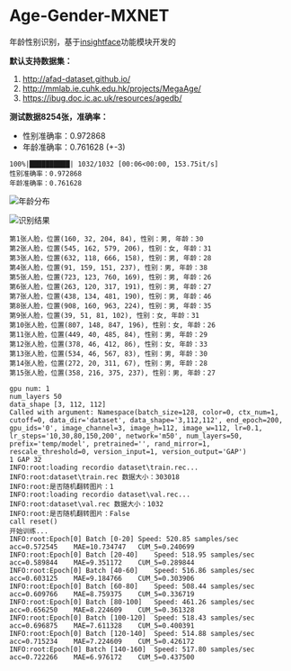 # Age-Gender-MXNET
年龄性别识别，基于[insightface](https://github.com/deepinsight/insightface)功能模块开发的

**默认支持数据集：**

1. http://afad-dataset.github.io/
2. http://mmlab.ie.cuhk.edu.hk/projects/MegaAge/
3. https://ibug.doc.ic.ac.uk/resources/agedb/


**测试数据8254张，准确率：**
 - 性别准确率：0.972868
 - 年龄准确率：0.761628 (+-3)


```shell
100%|██████████| 1032/1032 [00:06<00:00, 153.75it/s]
性别准确率：0.972868
年龄准确率：0.761628
```

![年龄分布](https://img-blog.csdnimg.cn/20210407162913663.png)

![识别结果](https://img-blog.csdnimg.cn/20210407165918268.jpg)

```shell
第1张人脸，位置(160, 32, 204, 84), 性别：男, 年龄：30
第2张人脸，位置(545, 162, 579, 206), 性别：女, 年龄：31
第3张人脸，位置(632, 118, 666, 158), 性别：男, 年龄：28
第4张人脸，位置(91, 159, 151, 237), 性别：男, 年龄：38
第5张人脸，位置(723, 123, 760, 169), 性别：男, 年龄：26
第6张人脸，位置(263, 120, 317, 191), 性别：男, 年龄：27
第7张人脸，位置(438, 134, 481, 190), 性别：男, 年龄：46
第8张人脸，位置(908, 160, 963, 224), 性别：男, 年龄：35
第9张人脸，位置(39, 51, 81, 102), 性别：女, 年龄：31
第10张人脸，位置(807, 148, 847, 196), 性别：女, 年龄：26
第11张人脸，位置(449, 40, 485, 84), 性别：男, 年龄：29
第12张人脸，位置(378, 46, 412, 86), 性别：女, 年龄：33
第13张人脸，位置(534, 46, 567, 83), 性别：男, 年龄：30
第14张人脸，位置(272, 20, 311, 67), 性别：男, 年龄：28
第15张人脸，位置(358, 216, 375, 237), 性别：男, 年龄：27
```

```shell
gpu num: 1
num_layers 50
data_shape [3, 112, 112]
Called with argument: Namespace(batch_size=128, color=0, ctx_num=1, cutoff=0, data_dir='dataset', data_shape='3,112,112', end_epoch=200, gpu_ids='0', image_channel=3, image_h=112, image_w=112, lr=0.1, lr_steps='10,30,80,150,200', network='m50', num_layers=50, prefix='temp/model', pretrained='', rand_mirror=1, rescale_threshold=0, version_input=1, version_output='GAP')
1 GAP 32
INFO:root:loading recordio dataset\train.rec...
INFO:root:dataset\train.rec 数据大小：303018
INFO:root:是否随机翻转图片：1
INFO:root:loading recordio dataset\val.rec...
INFO:root:dataset\val.rec 数据大小：1032
INFO:root:是否随机翻转图片：False
call reset()
开始训练...
INFO:root:Epoch[0] Batch [0-20]	Speed: 520.85 samples/sec	acc=0.572545	MAE=10.734747	CUM_5=0.240699
INFO:root:Epoch[0] Batch [20-40]	Speed: 518.95 samples/sec	acc=0.589844	MAE=9.351172	CUM_5=0.289844
INFO:root:Epoch[0] Batch [40-60]	Speed: 516.86 samples/sec	acc=0.603125	MAE=9.184766	CUM_5=0.303906
INFO:root:Epoch[0] Batch [60-80]	Speed: 508.44 samples/sec	acc=0.609766	MAE=8.759375	CUM_5=0.336719
INFO:root:Epoch[0] Batch [80-100]	Speed: 461.26 samples/sec	acc=0.656250	MAE=8.224609	CUM_5=0.361328
INFO:root:Epoch[0] Batch [100-120]	Speed: 518.43 samples/sec	acc=0.696875	MAE=7.611328	CUM_5=0.400391
INFO:root:Epoch[0] Batch [120-140]	Speed: 514.88 samples/sec	acc=0.715234	MAE=7.224609	CUM_5=0.426172
INFO:root:Epoch[0] Batch [140-160]	Speed: 517.80 samples/sec	acc=0.722266	MAE=6.976172	CUM_5=0.437500
```